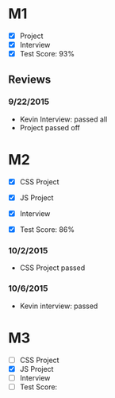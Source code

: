 # M1

- [x] Project
- [x] Interview
- [x] Test Score: 93%

## Reviews

### 9/22/2015

- Kevin Interview: passed all
- Project passed off


# M2

- [x] CSS Project
- [x] JS Project
- [x] Interview
- [x] Test Score: 86%


### 10/2/2015

- CSS Project passed

### 10/6/2015

- Kevin interview: passed

# M3

- [ ] CSS Project
- [x] JS Project
- [ ] Interview
- [ ] Test Score:

